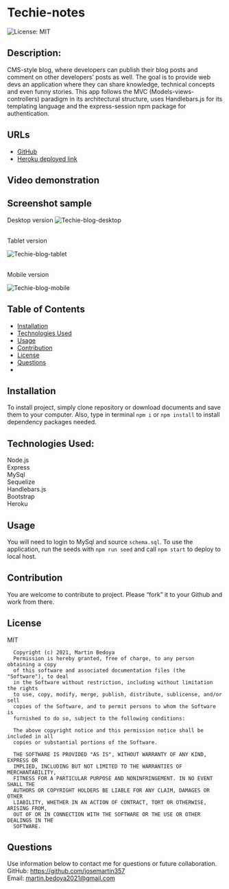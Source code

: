 # Techie-notes
![License: MIT](https://img.shields.io/apm/l/vim-mode?style=for-the-badge)


## Description:
CMS-style blog, where developers can publish their blog posts and comment on other developers’ posts as well. The goal is to provide web devs an application where they can share knowledge, technical concepts and even funny stories.
This app follows the MVC (Models-views-controllers) paradigm in its architectural structure, uses Handlebars.js for its templating language and the express-session npm package for authentication.


## URLs
- [GitHub](https://github.com/josemartin357/Tech-notes)
- [Heroku deployed link](https://techie-blog-mb.herokuapp.com/)


## Video demonstration


## Screenshot sample
Desktop version
![Techie-blog-desktop](https://user-images.githubusercontent.com/83382332/144983632-e842f3c1-0515-456b-a926-bb8e8144788f.jpeg)

<br/>
Tablet version


![Techie-blog-tablet](https://user-images.githubusercontent.com/83382332/144983664-929597af-19c9-4c2a-800a-aac4d97bec8a.jpeg)

<br/>
Mobile version


![Techie-blog-mobile](https://user-images.githubusercontent.com/83382332/144983672-7d66a71b-a6d3-4823-bc35-4c4fa0e3ecca.jpeg)


## Table of Contents
* [Installation](#installation)
* [Technologies Used](#builtwith)
* [Usage](#usage)
* [Contribution](#contribution)
* [License](#license)
* [Questions](#questions)
* 
## Installation
To install project, simply clone repository or download documents and save them to your computer. 
Also, type in terminal `npm i` or `npm install` to install dependency packages needed.

## Technologies Used:
Node.js
<br/>
Express
<br/>
MySql
<br/>
Sequelize
<br/>
Handlebars.js
<br/>
Bootstrap
<br/>
Heroku

## Usage
You will need to login to MySql and source `schema.sql`.
To use the application, run the seeds with `npm run seed` and call `npm start` to deploy to local host.

## Contribution
You are welcome to contribute to project. Please “fork” it to your Github and work from there.

## License
MIT

      Copyright (c) 2021, Martin Bedoya
      Permission is hereby granted, free of charge, to any person obtaining a copy
      of this software and associated documentation files (the "Software"), to deal
      in the Software without restriction, including without limitation the rights
      to use, copy, modify, merge, publish, distribute, sublicense, and/or sell
      copies of the Software, and to permit persons to whom the Software is
      furnished to do so, subject to the following conditions:
      
      The above copyright notice and this permission notice shall be included in all
      copies or substantial portions of the Software.
      
      THE SOFTWARE IS PROVIDED "AS IS", WITHOUT WARRANTY OF ANY KIND, EXPRESS OR
      IMPLIED, INCLUDING BUT NOT LIMITED TO THE WARRANTIES OF MERCHANTABILITY,
      FITNESS FOR A PARTICULAR PURPOSE AND NONINFRINGEMENT. IN NO EVENT SHALL THE
      AUTHORS OR COPYRIGHT HOLDERS BE LIABLE FOR ANY CLAIM, DAMAGES OR OTHER
      LIABILITY, WHETHER IN AN ACTION OF CONTRACT, TORT OR OTHERWISE, ARISING FROM,
      OUT OF OR IN CONNECTION WITH THE SOFTWARE OR THE USE OR OTHER DEALINGS IN THE
      SOFTWARE.
      
## Questions
Use information below to contact me for questions or future collaboration.
<br/>
GitHub: https://github.com/josemartin357
<br/>
Email: martin.bedoya2021@gmail.com
